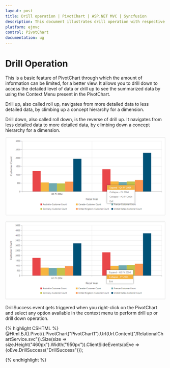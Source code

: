 ```yaml
---
layout: post
title: Drill operation | PivotChart | ASP.NET MVC | Syncfusion
description: This document illustrates drill operation with respective to the modes of ASP.NET MVC PivotChart control
platform: ejmvc
control: PivotChart
documentation: ug
---
```


# Drill Operation

This is a basic feature of PivotChart through which the amount of information can be limited, for a better view. It allows you to drill down to access the detailed level of data or drill up to see the summarized data by using the Context Menu present in the PivotChart.

Drill up, also called roll up, navigates from more detailed data to less detailed data, by climbing up a concept hierarchy for a dimension.

Drill down, also called roll down, is the reverse of drill up. It navigates from less detailed data to more detailed data, by climbing down a concept hierarchy for a dimension.

![Drill-down operation in ASP NET MVC pivot chart control](Drill-Operation_images/Drill-Operation_img1.png)


![Drill-up operation in ASP NET MVC pivot chart control](Drill-Operation_images/Drill-Operation_img2.png)


DrillSuccess event gets triggered when you right-click on the PivotChart and select any option available in the context menu to perform drill up or drill down operation.

{% highlight CSHTML %}
@Html.EJ().Pivot().PivotChart("PivotChart1").Url(Url.Content("/RelationalChartService.svc")).Size(size => size.Height("460px").Width("950px")).ClientSideEvents(oEve => {oEve.DrillSuccess("DrillSuccess")});

<script type="text/javascript">

    function DrillSuccess(args) {
        alert("Drill Success");
    }
</script>
{% endhighlight %}



